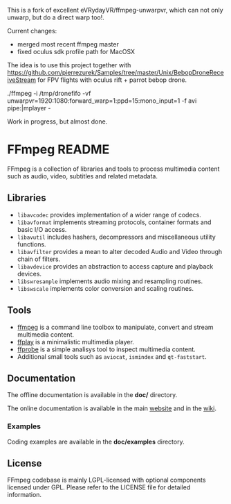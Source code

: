 This is a fork of excellent eVRydayVR/ffmpeg-unwarpvr, which can not only unwarp, but do a direct warp too!.

Current changes:
* merged most recent ffmpeg master
* fixed oculus sdk profile path for MacOSX

The idea is to use this project together with https://github.com/pierrezurek/Samples/tree/master/Unix/BebopDroneReceiveStream
for FPV flights with oculus rift + parrot bebop drone.

./ffmpeg -i /tmp/dronefifo -vf unwarpvr=1920:1080:forward_warp=1:ppd=15:mono_input=1 -f avi pipe:|mplayer -

Work in progress, but almost done.



FFmpeg README
=============

FFmpeg is a collection of libraries and tools to process multimedia content
such as audio, video, subtitles and related metadata.

## Libraries

* `libavcodec` provides implementation of a wider range of codecs.
* `libavformat` implements streaming protocols, container formats and basic I/O access.
* `libavutil` includes hashers, decompressors and miscellaneous utility functions.
* `libavfilter` provides a mean to alter decoded Audio and Video through chain of filters.
* `libavdevice` provides an abstraction to access capture and playback devices.
* `libswresample` implements audio mixing and resampling routines.
* `libswscale` implements color conversion and scaling routines.

## Tools

* [ffmpeg](http://ffmpeg.org/ffmpeg.html) is a command line toolbox to
  manipulate, convert and stream multimedia content.
* [ffplay](http://ffmpeg.org/ffplay.html) is a minimalistic multimedia player.
* [ffprobe](http://ffmpeg.org/ffprobe.html) is a simple analisys tool to inspect
  multimedia content.
* Additional small tools such as `aviocat`, `ismindex` and `qt-faststart`.

## Documentation

The offline documentation is available in the **doc/** directory.

The online documentation is available in the main [website](http://ffmpeg.org)
and in the [wiki](http://trac.ffmpeg.org).

### Examples

Coding examples are available in the **doc/examples** directory.

## License

FFmpeg codebase is mainly LGPL-licensed with optional components licensed under
GPL. Please refer to the LICENSE file for detailed information.
